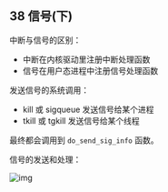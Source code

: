 ## 38 信号(下)

中断与信号的区别：

- 中断在内核驱动里注册中断处理函数
- 信号在用户态进程中注册信号处理函数

发送信号的系统调用：

- kill 或 sigqueue 发送信号给某个进程
- tkill 或 tgkill 发送信号给某个线程

最终都会调用到 `do_send_sig_info` 函数。



信号的发送和处理：

![img](https://static001.geekbang.org/resource/image/3d/fb/3dcb3366b11a3594b00805896b7731fb.png)

